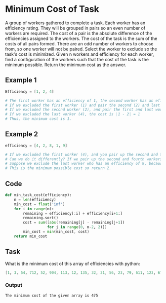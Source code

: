 # Minimum Cost of Task

A group of workers gathered to complete a task. Each worker has an efficiency rating. They will be grouped in pairs so an even number of workers are required. The cost of a pair is the absolute difference of the efficiencies assigned to the workers. The cost of the task is the sum of the costs of all pairs formed. There are an odd number of workers to choose from, so one worker will not be paired. Select the worker to exclude so the task's cost is minimized. Given n workers and efficiency for each worker, find a configuration of the workers such that the cost of the task is the minimum possible. Return the minimum cost as the answer.

## Example 1

```python
Efficiency = [1, 2, 4]

# The first worker has an efficiency of 1, the second worker has an efficiency of 2, and the last worker has an efficiency of 4.
# If we excluded the first worker (1) and pair the second (2) and last worker (4), the cost is |2 - 4| = 2
# If we excluded the second worker (2), and pair the first and last worker instead, the cost is |1 - 4| = 3
# If we excluded the last worker (4), the cost is |1 - 2| = 1
# Thus, the minimum cost is 1.
```

## Example 2

```python
efficiency = [4, 2, 8, 1, 9]

# If we excluded the first worker (4), and you pair up the second and third workers (2, 8), and the fourth and fifth workers (1, 9), the cost of the task is |2 - 8| + |1 - 9| = 14.
# Can we do it differently? If we pair up the second and fourth workers (2, 1) and third and last worker (8, 9), the cost of the task is |2 - 1| + |8 - 9| = 2.
# Suppose we exclude the last worker who has an efficiency of 9, because we think that the largest inefficiency is bad. In that case, we have (4, 2, 8, 1), and you won’t be able to get a cost that’s lower than 2.
# This is the minimum possible cost so return 2.
```

## Code

```python
def min_task_cost(efficiency):
    n = len(efficiency)
    min_cost = float('inf')
    for i in range(n):
        remaining = efficiency[:i] + efficiency[i+1:]
        remaining.sort()
        cost = sum([abs(remaining[j] - remaining[j+1])
                   for j in range(0, n-2, 2)])
        min_cost = min(min_cost, cost)
    return min_cost

```

## Task

What is the minimum cost of this array of efficiencies with python:

```python
[1, 3, 54, 712, 52, 904, 113, 12, 135, 32, 31, 56, 23, 79, 611, 123, 677, 232, 997, 101, 111, 123, 2, 7, 24, 57, 99, 45, 666, 42, 104, 129, 554, 335, 876, 35, 15, 93, 13]
```

### Output

```
The minimum cost of the given array is 475
```
